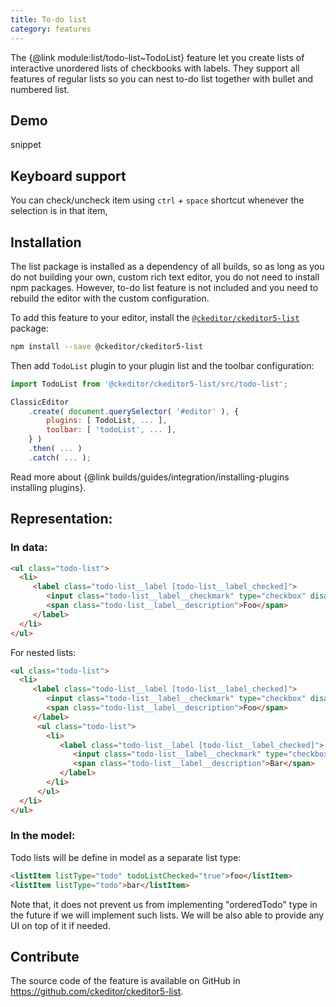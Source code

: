 ```yaml
---
title: To-do list
category: features
---
```


The {@link module:list/todo-list~TodoList} feature let you create lists of interactive unordered lists of checkbooks with labels. They support all features of regular lists so you can nest to-do list together with bullet and numbered list.

## Demo

snippet

## Keyboard support

You can check/uncheck item using `ctrl` + `space` shortcut whenever the selection is in that item,

## Installation

<info-box info>
    The list package is installed as a dependency of all builds, so as long as you do not building your own, custom rich text editor, you do not need to install npm packages. However, to-do list feature is not included and you need to rebuild the editor with the custom configuration.
</info-box>

To add this feature to your editor, install the [`@ckeditor/ckeditor5-list`](https://www.npmjs.com/package/@ckeditor/ckeditor5-list) package:

```bash
npm install --save @ckeditor/ckeditor5-list
```

Then add `TodoList` plugin to your plugin list and the toolbar configuration:

```js
import TodoList from '@ckeditor/ckeditor5-list/src/todo-list';

ClassicEditor
    .create( document.querySelector( '#editor' ), {
        plugins: [ TodoList, ... ],
        toolbar: [ 'todoList', ... ],
    } )
    .then( ... )
    .catch( ... );
```

<info-box info>
    Read more about {@link builds/guides/integration/installing-plugins installing plugins}.
</info-box>

## Representation:

### In data:

```html
<ul class="todo-list">
  <li>
     <label class="todo-list__label [todo-list__label_checked]">
        <input class="todo-list__label__checkmark" type="checkbox" disabled checked />
        <span class="todo-list__label__description">Foo</span>  
     </label>
  </li>
</ul>
```

For nested lists:

```html
<ul class="todo-list">
  <li>
     <label class="todo-list__label [todo-list__label_checked]">
        <input class="todo-list__label__checkmark" type="checkbox" disabled checked />
        <span class="todo-list__label__description">Foo</span>  
     </label>
      <ul class="todo-list">
        <li>
           <label class="todo-list__label [todo-list__label_checked]">
              <input class="todo-list__label__checkmark" type="checkbox" disabled checked />
              <span class="todo-list__label__description">Bar</span>  
           </label>
        </li>
      </ul>
  </li>
</ul>
```
### In the model:

Todo lists will be define in model as a separate list type:

```html
<listItem listType="todo" todoListChecked="true">foo</listItem>
<listItem listType="todo">bar</listItem>
```

Note that, it does not prevent us from implementing "orderedTodo" type in the future if we will implement such lists. We will be also able to provide any UI on top of it if needed.

## Contribute

The source code of the feature is available on GitHub in https://github.com/ckeditor/ckeditor5-list.
